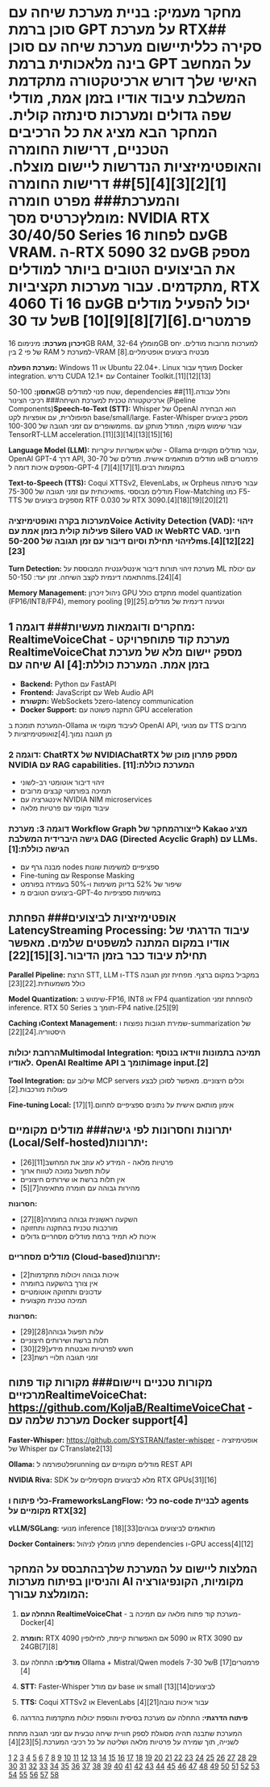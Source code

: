 # מחקר מעמיק: בניית מערכת שיחה עם סוכן ברמת GPT על מערכת RTX## סקירה כלליתיישום מערכת שיחה עם סוכן בינה מלאכותית ברמת GPT על המחשב האישי שלך דורש ארכיטקטורה מתקדמת המשלבת עיבוד אודיו בזמן אמת, מודלי שפה גדולים ומערכות סינתזה קולית. המחקר הבא מציג את כל הרכיבים הטכניים, דרישות החומרה והאופטימיזציות הנדרשות ליישום מוצלח.[1][2][3][4][5]## דרישות החומרה והמערכת### מפרט חומרה מומלץ**כרטיס מסך:** NVIDIA RTX 30/40/50 Series עם לפחות 16GB VRAM. ה-RTX 5090 עם 32GB מספק את הביצועים הטובים ביותר למודלים מתקדמים. עבור מערכות תקציביות, RTX 4060 Ti עם 16GB יכול להפעיל מודלים של עד 30B פרמטרים.[6][7][8][9][10]

**זיכרון מערכת:** מינימום 16GB RAM, מומלץ 32-64GB למערכות מרובות מודלים. יחס של פי 2 בין RAM למערכת ל-VRAM מבטיח ביצועים אופטימליים.[8]

**מערכת הפעלה:** Windows 11 או Ubuntu 22.04+. Linux מועדף עבור Docker integration. נדרש CUDA 12.1+ עם Container Toolkit.[11][12][13]

**אחסון:** 50-100GB שטח פנוי למודלים, dependencies וחלל עבודה.[11]## ארכיטקטורה טכנית למערכת השיחה### רכיבי הצינור (Pipeline Components)**Speech-to-Text (STT):** Whisper של OpenAI הוא הבחירה הפופולרית, עם אופציות לקט base/small/large. Faster-Whisper מספק ביצועים משופרים עם זמני תגובה של 100-300ms. עבור שימוש מקומי, המודל מותקן עם TensorRT-LLM acceleration.[11][3][14][13][15][16]

**Language Model (LLM):** שלוש אפשרויות עיקריות - Ollama עבור מודלים מקומיים, OpenAI GPT-4 דרך API, או מודלים מותאמים אישית. מודלים של 30-70B פרמטרים מספקים איכות דומה ל-GPT-4 במקומות רבים.[1][17][4][7]

**Text-to-Speech (TTS):** Coqui XTTSv2, ElevenLabs, או Orpheus עבור סינתזה איכותית עם זמני תגובה של 75-300ms. מודלים מבוססי Flow-Matching כמו F5-TTS מספקים ביצועים של RTF 0.030 על RTX 3090.[4][18][19][20][21]

### מערכות בקרה ואופטימיזציה**Voice Activity Detection (VAD):** זיהוי פעילות קולית בזמן אמת עם Silero VAD או WebRTC VAD. חיוני לזיהוי תחילת וסיום דיבור עם זמן תגובה של 50-200ms.[4][12][22][23]

**Turn Detection:** מערכת זיהוי תורות דיבור אינטליגנטית המבוססת על ML עם יכולת התאמה דינמית לקצב השיחה. זמן יעד: 50-150ms.[24][4]

**Memory Management:** ניהול זיכרון GPU מתקדם כולל model quantization (FP16/INT8/FP4), memory pooling וטעינה דינמית של מודלים.[25][9]

## מחקרים ודוגמאות מעשיות### דוגמה 1: RealtimeVoiceChat - מערכת קוד פתוחפרויקט RealtimeVoiceChat מספק יישום מלא של מערכת שיחה עם AI בזמן אמת. המערכת כוללת:[4]

- **Backend:** Python עם FastAPI
- **Frontend:** JavaScript עם Web Audio API
- **תקשורת:** WebSockets לzero-latency communication
- **Docker Support:** התקנה פשוטה עם GPU acceleration

המערכת תומכת ב-Ollama לעיבוד מקומי או OpenAI API, עם מנועי TTS מרובים ואופטימיזציות לzמן תגובה נמוך.[4]

### דוגמה 2: ChatRTX של NVIDIAChatRTX מספק פתרון מוכן של NVIDIA עם RAG capabilities. המערכת כוללת:[11]

- זיהוי דיבור אוטומטי רב-לשוני
- תמיכה בפורמטי קבצים מרובים
- אינטגרציה עם NVIDIA NIM microservices
- עיבוד מקומי עם פרטיות מלאה

### דוגמה 3: מערכת Workflow Graph לייצורהמחקר של Kakao מציג גישה היברידית המשלבת DAG (Directed Acyclic Graph) עם LLMs. הגישה כוללת:[1]

- מבנה גרף עם nodes ספציפיים למשימות שונות
- Fine-tuning עם Response Masking
- שיפור של 52% בדיוק משימות ו-50% בעמידה בפורמט
- ביצועים הטובים מ-GPT-4o במשימות ספציפיות

## אופטימיזציות לביצועים### הפחתת Latency**Streaming Processing:** עיבוד הדרגתי של אודיו במקום המתנה למשפטים שלמים. מאפשר תחילת עיבוד כבר בזמן הדיבור.[3][15][22]

**Parallel Pipeline:** הרצת STT, LLM ו-TTS במקביל במקום ברצף. מפחית זמן תגובה כולל משמעותית.[22][23]

**Model Quantization:** שימוש ב-FP16, INT8 או FP4 quantization להפחתת זמני inference. RTX 50 Series תומך ב-FP4 native.[25][9]

**Caching וContext Management:** שמירת תגובות נפוצות ו-summarization של היסטוריה.[24][22]

### הרחבת יכולות**Multimodal Integration:** תמיכה בתמונות ווידאו בנוסף לאודיו. OpenAI Realtime API תומך בimage input.[2]

**Tool Integration:** שילוב עם MCP servers וכלים חיצוניים. מאפשר לסוכן לבצע פעולות מורכבות.[2]

**Fine-tuning Local:** אימון מותאם אישית על נתונים ספציפיים לתחום.[1][17]

## יתרונות וחסרונות לפי גישה### מודלים מקומיים (Local/Self-hosted)**יתרונות:**
- פרטיות מלאה - המידע לא עוזב את המחשב[11][26]
- עלות תפעול נמוכה לטווח ארוך
- אין תלות ברשת או שירותים חיצוניים
- מהירות גבוהה עם חומרה מתאימה[7][5]

**חסרונות:**
- השקעה ראשונית גבוהה בחומרה[8][27]
- מורכבות טכנית בהתקנה ותחזוקה
- איכות לא תמיד ברמת מודלים מסחריים גדולים

### מודלים מסחריים (Cloud-based)**יתרונות:**
- איכות גבוהה ויכולות מתקדמות[2]
- אין צורך בהשקעה בחומרה
- עדכונים ותחזוקה אוטומטיים
- תמיכה טכנית מקצועית

**חסרונות:**
- עלות תפעול גבוהה[28][29]
- תלות ברשת ושירותים חיצוניים
- חשש לפרטיות ואבטחת מידע[29][30]
- זמני תגובה תלויי רשת[23]

## מקורות טכניים ויישום### מקורות קוד פתוח מרכזיים**RealtimeVoiceChat:** https://github.com/KoljaB/RealtimeVoiceChat - מערכת שלמה עם Docker support[4]

**Faster-Whisper:** https://github.com/SYSTRAN/faster-whisper - אופטימיזציה של Whisper עם CTranslate2[13]

**Ollama:** פלטפורמה לrunning מודלים מקומיים עם REST API

**NVIDIA Riva:** SDK מלא לביצועים מקסימליים על RTX GPUs[31][16]

### כלי פיתוח ו-Frameworks**LangFlow:** כלי no-code לבניית agents מקומיים על RTX[32]

**vLLM/SGLang:** מנועי inference מותאמים לביצועים גבוהים[33][18]

**Docker Containers:** פתרון מומלץ לניהול dependencies ו-GPU access[4][12]

## המלצות ליישום על המערכת שלךבהתבסס על המחקר והניסיון בפיתוח מערכות AI מקומיות, הקונפיגורציה המומלצת עבורך:

1. **התחלה עם RealtimeVoiceChat** - מערכת קוד פתוח מלאה עם תמיכה ב-Docker[4]

2. **חומרה:** RTX 4090 או 5090 אם האפשרות קיימת, לחילופין RTX 3090 עם 24GB[7][8]

3. **מודלים:** התחלה עם Ollama + Mistral/Qwen models של 7-30B פרמטרים[17][4]

4. **STT:** Faster-Whisper עם מודל base או small לביצועים[14][13]

5. **TTS:** Coqui XTTSv2 או ElevenLabs עבור איכות טובה[21][4]

6. **פיתוח הדרגתי:** התחלה עם מערכת בסיסית והוספת יכולות מתקדמות בהדרגה

המערכת שתבנה תהיה מסוגלת לספק חוויית שיחה טבעית עם זמני תגובה מתחת לשנייה, תוך שמירה על פרטיות מלאה ושליטה על כל רכיבי המערכת.[5][23][4]

[1](https://arxiv.org/html/2505.23006v1)
[2](https://openai.com/index/introducing-gpt-realtime/)
[3](https://www.reddit.com/r/LocalLLM/comments/1lzxdm8/my_deep_dive_into_realtime_voice_ai_its_not_just/)
[4](https://github.com/KoljaB/RealtimeVoiceChat)
[5](https://www.reddit.com/r/LocalLLaMA/comments/1oh1kfe/built_a_full_voice_ai_assistant_running_locally/)
[6](https://www.reddit.com/r/nvidia/comments/1cj01je/putting_chat_with_rtx_to_the_test_result_it_is/)
[7](https://mitjamartini.com/posts/rtx-5090-for-local-ai/)
[8](https://www.reddit.com/r/MachineLearning/comments/1kz2zin/d_building_a_local_ai_workstation_with_rtx/)
[9](https://www.pugetsystems.com/labs/articles/nvidia-geforce-rtx-5090-amp-5080-ai-review/)
[10](https://www.asus.com/motherboards-components/graphics-cards/tuf-gaming/tuf-rtx5090-32g-gaming/techspec/)
[11](https://www.nvidia.com/en-eu/ai-on-rtx/chatrtx/)
[12](https://community.home-assistant.io/t/ai-voice-control-for-home-assistant-fully-local/715955)
[13](https://github.com/SYSTRAN/faster-whisper)
[14](https://github.com/openai/whisper/discussions/608)
[15](https://www.runpod.io/articles/guides/how-do-i-build-a-scalable-low-latency-speech-recognition-pipeline-on-runpod-using-whisper-and-gpus)
[16](https://www.nvidia.com/en-eu/ai-data-science/products/riva/)
[17](https://www.jasss.org/28/3/2.html)
[18](https://bitbasti.com/blog/audio-streaming-with-orpheus)
[19](https://arxiv.org/html/2505.19931v1)
[20](https://www.isca-archive.org/interspeech_2025/zheng25d_interspeech.pdf)
[21](https://elevenlabs.io/blog/enhancing-conversational-ai-latency-with-efficient-tts-pipelines)
[22](https://graphlogic.ai/blog/ai-chatbots/building-ai-solutions/optimize-latency-conversational/)
[23](https://www.voicespin.com/blog/voice-ai-latency-explained/)
[24](https://webrtc.ventures/2025/10/slow-voicebot-how-to-fix-latency-in-voice-enabled-conversational-voice-ai-agents/)
[25](https://www.digitalengineering247.com/article/nvidia-unveils-ai-foundation-models-for-rtx-ai-pcs)
[26](https://www.bynet.co.il/blog/openmodels/)
[27](https://www.arsturn.com/blog/rtx-5090-vs-rtx-4090-which-gpu-is-best-for-your-local-ai-rig)
[28](https://letsai.co.il/chatgpt/)
[29](https://www.orit-ronen.co.il/negative-impact-ai-chatbots)
[30](https://www.orit-ronen.co.il/does-chat-gpt-save-information)
[31](https://developer.nvidia.com/riva)
[32](https://www.datastax.com/blog/langflow-enables-local-ai-agent-creation-on-nvidia-rtx-pcs)
[33](https://www.runpod.io/articles/guides/ai-engineer-guide-rvc-cloud)
[34](https://www.sciencedirect.com/science/article/pii/S1110016824008263)
[35](https://arxiv.org/html/2503.12687v1)
[36](https://smythos.com/developers/agent-development/conversational-agent-architecture/)
[37](https://www.nvidia.com/en-us/geforce/guides/nvidia-rtx-voice-setup-guide/)
[38](https://openai.com/index/introducing-chatgpt-agent/)
[39](https://cloud.google.com/blog/products/ai-machine-learning/build-a-real-time-voice-agent-with-gemini-adk)
[40](https://www.gladia.io/blog/building-ai-voice-agents-starter-guide)
[41](https://assemblyai.com/blog/real-time-ai-voice-bot-python)
[42](https://www.youtube.com/watch?v=LnSt5jt-DkQ)
[43](https://learn.microsoft.com/en-us/azure/ai-services/speech-service/voice-live-quickstart)
[44](https://huggingface.co/blog/abdeljalilELmajjodi/deep-dive-into-voice-agent)
[45](https://www.voiceflow.com/blog/ai-voice-chat)
[46](https://developer.nvidia.com/blog/choosing-your-first-local-ai-project/)
[47](https://developer.nvidia.com/blog/nvidia-ace-adds-open-source-qwen3-slm-for-on-device-deployment-in-pc-games/)
[48](https://www.hpe.com/us/en/newsroom/press-release/2025/08/hpe-helps-enterprises-drive-agentic-and-physical-ai-innovation-with-systems-accelerated-by-nvidia-blackwell-and-the-latest-nvidia-ai-models.html)
[49](https://docs.phonexia.com/products/speech-platform-4/technologies/speech-to-text/enhanced-speech-to-text-built-on-whisper/performance)
[50](https://www.linkedin.com/pulse/how-optimize-latency-conversational-ai-addval-solutions-ri2bc)
[51](https://massedcompute.com/faq-answers/?question=Can+NVIDIA+GPUs+be+used+for+real-time+speech+recognition%3F)
[52](https://www.reddit.com/r/Python/comments/170iwzc/i_developed_a_realtime_speech_to_text_library/)
[53](https://www.nvidia.com/en-eu/glossary/text-to-speech/)
[54](https://arxiv.org/html/2508.07014v2)
[55](https://www.isca-archive.org/interspeech_2025/choi25c_interspeech.pdf)
[56](https://www.atlantic.net/gpu-server-hosting/how-to-build-a-real-time-speech-to-text-app-with-whisper-and-flask/)
[57](https://github.com/cool-japan/voirs)
[58](https://www.nature.com/articles/s41598-025-90507-0)
